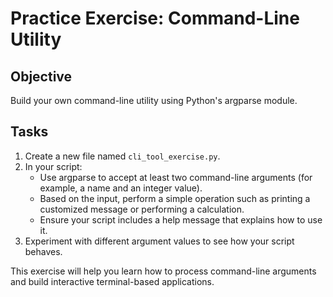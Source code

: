 # Practice Exercise: Command-Line Utility

## Objective
Build your own command-line utility using Python's argparse module.

## Tasks
1. Create a new file named `cli_tool_exercise.py`.
2. In your script:
   - Use argparse to accept at least two command-line arguments (for example, a name and an integer value).
   - Based on the input, perform a simple operation such as printing a customized message or performing a calculation.
   - Ensure your script includes a help message that explains how to use it.
3. Experiment with different argument values to see how your script behaves.

This exercise will help you learn how to process command-line arguments and build interactive terminal-based applications.
